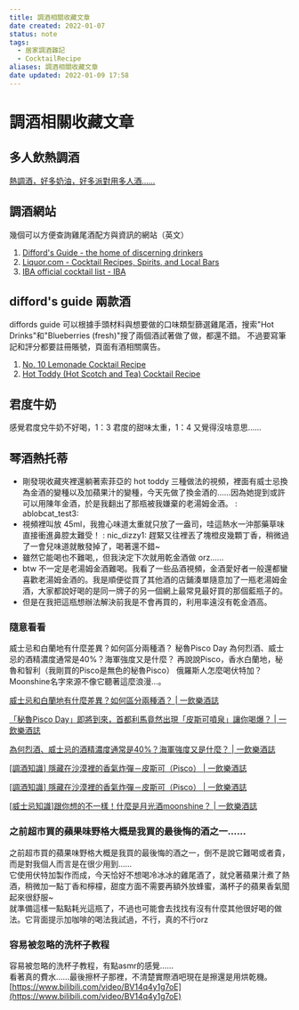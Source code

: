 ```yaml
---
title: 調酒相關收藏文章
date created: 2022-01-07
status: note
tags:
  - 居家調酒雜記
  - CocktailRecipe
aliases: 調酒相關收藏文章
date updated: 2022-01-09 17:58
---
```


# 調酒相關收藏文章

## 多人飲熱調酒

[熱調酒，好多奶油，好多派對用多人酒……](https://www.thespruceeats.com/hot-cocktails-to-warm-you-up-4150514)

## 調酒網站

幾個可以方便查詢雞尾酒配方與資訊的網站（英文）

1. [Difford's Guide - the home of discerning drinkers](https://www.diffordsguide.com/)
2. [Liquor.com - Cocktail Recipes, Spirits, and Local Bars](https://www.liquor.com/)
3. [IBA official cocktail list - IBA](https://iba-world.com/iba-official-cocktail-list/)

## difford's guide 兩款酒

diffords guide 可以根據手頭材料與想要做的口味類型篩選雞尾酒，搜索"Hot Drinks"和"Blueberries (fresh)"搜了兩個酒試著做了做，都還不錯。
不過要寫筆記和評分都要註冊賬號，頁面有酒相關廣告。

1. [No. 10 Lemonade Cocktail Recipe](https://www.diffordsguide.com/cocktails/recipe/1414/no-10-lemonade)
2. [Hot Toddy (Hot Scotch and Tea) Cocktail Recipe](https://www.diffordsguide.com/cocktails/recipe/988/hot-toddy-hot-scotch-and-tea)

## 君度牛奶

感覺君度兌牛奶不好喝，1：3 君度的甜味太重，1：4 又覺得沒啥意思……

## 琴酒熱托蒂

- 剛發現收藏夾裡還躺著索菲亞的 hot toddy 三種做法的視頻，裡面有威士忌換為金酒的變種以及加蘋果汁的變種，今天先做了換金酒的……因為她提到或許可以用陳年金酒，於是我翻出了那瓶被我嫌棄的老湯姆金酒。 : ablobcat_test3:
- 視頻裡叫放 45ml，我擔心味道太重就只放了一盎司，哇這熱水一沖那藥草味直接衝進鼻腔太難受！ : nic_dizzy1: 趕緊又往裡丟了塊橙皮幾顆丁香，稍微過了一會兒味道就散發掉了，喝著還不錯~
- 雖然它能喝也不難喝,，但我決定下次就用乾金酒做 orz……
- btw 不一定是老湯姆金酒難喝。我看了一些品酒視頻，金酒愛好者一般還都蠻喜歡老湯姆金酒的。我是順便從買了其他酒的店鋪湊單隨意加了一瓶老湯姆金酒，大家都說好喝的是同一牌子的另一個網上最常見最好買的那個藍瓶子的。
- 但是在我把這瓶想辦法解決前我是不會再買的，利用率遠沒有乾金酒高。

### 隨意看看
威士忌和白蘭地有什麼差異？如何區分兩種酒？
秘魯Pisco Day
為何烈酒、威士忌的酒精濃度通常是40%？海軍強度又是什麼？
再說說Pisco，香水白蘭地，秘魯和智利（我剛買的Pisco是無色的秘魯Pisco）
俄羅斯人怎麼喝伏特加？
Moonshine名字來源不像它聽著這麼浪漫…。

[威士忌和白蘭地有什麼差異？如何區分兩種酒？ | 一飲樂酒誌](https://www.1shot.tw/10938/%e5%a8%81%e5%a3%ab%e5%bf%8c%e5%92%8c%e7%99%bd%e8%98%ad%e5%9c%b0%e6%9c%89%e4%bb%80%e9%ba%bc%e5%b7%ae%e7%95%b0%ef%bc%9f%e5%a6%82%e4%bd%95%e5%8d%80%e5%88%86%e5%85%a9%e7%a8%ae%e9%85%92%ef%bc%9f)

[「秘魯Pisco Day」即將到來，首都利馬竟然出現「皮斯可噴泉」讓你喝爆？ | 一飲樂酒誌](https://www.1shot.tw/25539/%e3%80%8c%e7%a7%98%e9%ad%afpisco-day%e3%80%8d%e5%8d%b3%e5%b0%87%e5%88%b0%e4%be%86%ef%bc%8c%e5%88%a9%e9%a6%ac%e7%ab%9f%e7%84%b6%e5%87%ba%e7%8f%be%e3%80%8c%e7%9a%ae%e6%96%af%e5%8f%af%e5%99%b4%e6%b3%89)

[為何烈酒、威士忌的酒精濃度通常是40%？海軍強度又是什麼？ | 一飲樂酒誌](https://www.1shot.tw/26173/%e7%83%88%e9%85%92%e5%a8%81%e5%a3%ab%e5%bf%8c%e9%85%92%e7%b2%be%e6%bf%83%e5%ba%a640%e5%ba%a6%e7%9a%84%e5%8e%9f%e5%9b%a0)

[[調酒知識] 隱藏在沙漠裡的香氣炸彈－皮斯可（Pisco） | 一飲樂酒誌](https://www.1shot.tw/8681/%e8%91%a1%e8%90%84%e9%85%92%e7%9f%a5%e8%ad%98-%e9%9a%b1%e8%97%8f%e5%9c%a8%e6%b2%99%e6%bc%a0%e8%a3%a1%e7%9a%84%e9%a6%99%e6%b0%a3%e7%82%b8%e5%bd%88%ef%bc%8d%e7%9a%ae%e6%96%af%e5%8f%af%ef%bc%88pisco)

[[調酒知識] 隱藏在沙漠裡的香氣炸彈－皮斯可（Pisco） | 一飲樂酒誌](https://www.1shot.tw/11756/%e8%aa%bf%e9%85%92%e7%9f%a5%e8%ad%98-%e4%bc%8f%e7%89%b9%e5%8a%a0%e5%93%81%e9%a3%b2%e6%96%b9%e5%bc%8f%e5%85%a8%e6%94%bb%e7%95%a5%ef%bc%81%e5%ad%b8%e5%ad%b8%e4%bf%84%e7%be%85%e6%96%af%e4%ba%ba)

[[威士忌知識]跟你想的不一樣！什麼是月光酒moonshine？ | 一飲樂酒誌](https://www.1shot.tw/13818/%e5%a8%81%e5%a3%ab%e5%bf%8c%e7%9f%a5%e8%ad%98%e8%b7%9f%e4%bd%a0%e6%83%b3%e7%9a%84%e4%b8%8d%e4%b8%80%e6%a8%a3%ef%bc%81%e4%bb%80%e9%ba%bc%e6%98%af%e6%9c%88%e5%85%89%e9%85%92moonshine%ef%bc%9f)

### 之前超市買的蘋果味野格大概是我買的最後悔的酒之一……
之前超市買的蘋果味野格大概是我買的最後悔的酒之一，倒不是說它難喝或者貴，而是對我個人而言是在很少用到……  
它使用伏特加製作而成，今天恰好不想喝冷冰冰的雞尾酒了，就兌著蘋果汁煮了熱酒，稍微加一點丁香和檸檬，甜度方面不需要再額外放蜂蜜，滿杯子的蘋果香氣聞起來很舒服~  
就準備這樣一點點耗光這瓶了，不過也可能會去找找有沒有什麼其他很好喝的做法。它背面提示加咖啡的喝法我試過，不行，真的不行orz

### 容易被忽略的洗杯子教程
容易被忽略的洗杯子教程，有點asmr的感覺……  
看著真的費水……最後擦杯子那裡，不清楚實際酒吧現在是擦還是用烘乾機。  
[https://www.bilibili.com/video/BV14q4y1g7oE](https://www.bilibili.com/video/BV14q4y1g7oE)
